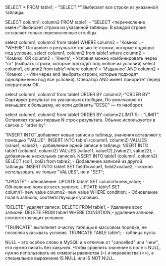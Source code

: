 SELECT * FROM table1; - "SELECT *" Выбирает все строки из указанной таблицы.

SELECT column1, column2 FROM table1; - "SELECT <перечисление имен>" Выбирает строки из указанной таблицы. В каждой строке оставляет только перечисленные столбцы.

select column1, column2 from table1 WHERE column2 = 'Комикс'; - "WHERE" Оставляет в результате только те строки, которые подходят под условие.
select column1, column2 from table1 where column2 = 'Комикс' OR column2 = 'Книга'; - Условия можно комбинировать через "or" (выбрать строки, которые подходят под любое из условий)
select column1, column2 from table1 where column1 = 'Изданное' AND column2 = 'Комикс'; - Или через and (выбрать строки, которые подходят одновременно под все условия).
Оператор AND имеет приоритет перед оператором OR.

select column1, column2 from table1 ORDER BY column2;-"ORDER BY" Сортирует результат по указанным столбцам, По умолчанию от меньшего к большему, но если добавить "DESC" — то наоборот.

select column1, column2 from table1 ORDER BY column2 LIMIT 5; - "LIMIT" Оставляет только первые N строк результата. Обычно используется в связке с "order by".

"INSERT INTO" добавляет новые записи в таблицу, значения вставляют с помощью "VALUE": INSERT INTO table1 (column1, column2) 
VALUES (value1, value2); - добавление одной записи в таблицу.
NSERT INTO table1 (column1, column2)
VALUES (value11, value12),(value21, value22); - добавление нескольких записей.
NSERT INTO table1 (column1, column2)
SELECT (col1, col2) from table2; - Добавление записей из другой таблицы.
INSERT INTO table1 SET field1=value1, field2=value2; - можно использовать не только "VALUES", но и "SET";


"UPDATE" -  обновление.
UPDATE table1 SET column1=new_value; - Обновление поля во всех записях.
UPDATE table1 SET column1=new_value
                  column2=new_value
WHERE condition; - Обновление поля в записях, соответствующих условию.

"DELETE" удаляет записи:
DELETE FROM table1; - Удаление всех записей.
DELETE FROM table1 WHERE CONDITION;- удаление записей, соответствующих условию.

"TRUNCATE" выполняет очистку таблицы в массовом порядке, не позволяя указывать условия.
TRUNCATE TABLE table1; - таблица пуста.

NULL – это особое слово в MySQL и в отличии от "cancelled" или "new", его нужно писать без кавычек. Чтобы сравнить значение в поле с NULL, нужно использовать не символы равенства (=) и неравенства (<>), а специальное выражение IS NULL или IS NOT NULL.
